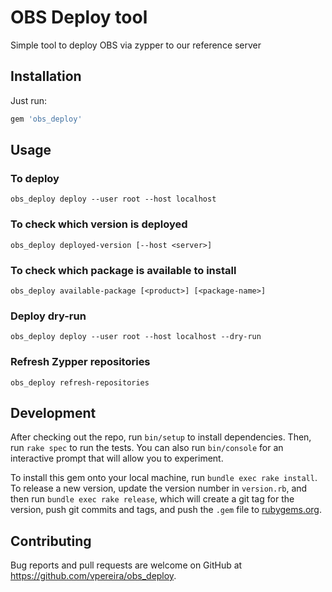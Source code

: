 # OBS Deploy tool

Simple tool to deploy OBS via zypper to our reference server

## Installation

Just run:

```ruby
gem 'obs_deploy'
```

## Usage



### To deploy

`obs_deploy deploy --user root --host localhost`

### To check which version is deployed

`obs_deploy deployed-version [--host <server>]`

### To check which package is available to install

`obs_deploy available-package [<product>] [<package-name>]`

### Deploy dry-run

`obs_deploy deploy --user root --host localhost --dry-run`

### Refresh Zypper repositories

`obs_deploy refresh-repositories`

## Development

After checking out the repo, run `bin/setup` to install dependencies. Then, run `rake spec` to run the tests. You can also run `bin/console` for an interactive prompt that will allow you to experiment.

To install this gem onto your local machine, run `bundle exec rake install`. To release a new version, update the version number in `version.rb`, and then run `bundle exec rake release`, which will create a git tag for the version, push git commits and tags, and push the `.gem` file to [rubygems.org](https://rubygems.org).

## Contributing

Bug reports and pull requests are welcome on GitHub at https://github.com/vpereira/obs_deploy.
